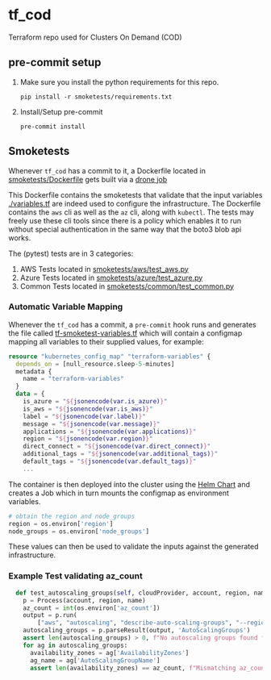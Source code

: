# tf_cod
Terraform repo used for Clusters On Demand (COD)

## pre-commit setup

1. Make sure you install the python requirements for this repo.

   `pip install -r smoketests/requirements.txt`

2. Install/Setup pre-commit

   `pre-commit install`

## Smoketests

Whenever `tf_cod` has a commit to it, a Dockerfile located in [smoketests/Dockerfile](smoketests/Dockefile) gets built via a [drone job](https://drone.devops.indico.io/IndicoDataSolutions/tf_cod)

This Dockerfile contains the smoketests that validate that the input variables [./variables.tf](variables.tf) are indeed used to configure the infrastructure.  The Dockerfile contains the `aws` cli as well as the `az` cli, along with `kubectl`.  The tests may freely use these cli tools since there is a policy which enables it to run without special authentication in the same way that the boto3 blob api works.

The (pytest) tests are in 3 categories:

1. AWS Tests located in [smoketests/aws/test_aws.py](smoketests/aws/test_aws.py)
2. Azure Tests located in [smoketests/azure/test_azure.py](smoketests/azure/test_azure.py)
3. Common Tests located in [smoketests/common/test_common.py](smoketests/common/test_common.py)

### Automatic Variable Mapping

Whenever the `tf_cod` has a commit, a `pre-commit` hook runs and generates the file called [tf-smoketest-variables.tf](./tf-smoketest-variables.tf) which will contain a configmap mapping all variables to their supplied values, for example:

```terraform
resource "kubernetes_config_map" "terraform-variables" {
  depends_on = [null_resource.sleep-5-minutes]
  metadata {
    name = "terraform-variables"
  }
  data = {
    is_azure = "${jsonencode(var.is_azure)}"
    is_aws = "${jsonencode(var.is_aws)}"
    label = "${jsonencode(var.label)}"
    message = "${jsonencode(var.message)}"
    applications = "${jsonencode(var.applications)}"
    region = "${jsonencode(var.region)}"
    direct_connect = "${jsonencode(var.direct_connect)}"
    additional_tags = "${jsonencode(var.additional_tags)}"
    default_tags = "${jsonencode(var.default_tags)}"
    ...
```

The container is then deployed into the cluster using the [Helm Chart](./smoketsts/helm-chart) and creates a Job which in turn mounts the configmap as environment variables.

```python
# obtain the region and node_groups
region = os.environ['region']
node_groups = os.environ['node_groups']
```

These values can then be used to validate the inputs against the generated infrastructure.

### Example Test validating az_count

```python
  def test_autoscaling_groups(self, cloudProvider, account, region, name):
    p = Process(account, region, name)
    az_count = int(os.environ['az_count'])
    output = p.run(
        ["aws", "autoscaling", "describe-auto-scaling-groups", "--region", self.region, "--max-items", "2048", "--filters", self.cluster_filter, "--output", "json",], stdout=subprocess.PIPE)
    autoscaling_groups = p.parseResult(output, 'AutoScalingGroups')
    assert len(autoscaling_groups) > 0, f"No autoscaling groups found for {name}"
    for ag in autoscaling_groups:
      availability_zones = ag['AvailabilityZones']
      ag_name = ag['AutoScalingGroupName']
      assert len(availability_zones) == az_count, f"Mismatching az_count for {ag_name}"
```
